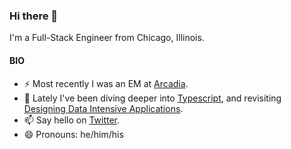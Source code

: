 ### Hi there 👋

I'm a Full-Stack Engineer from Chicago, Illinois.

#### BIO
- ⚡ Most recently I was an EM at [Arcadia](https://github.com/ArcadiaPower).
- 🌱 Lately I've been diving deeper into [Typescript](https://www.typescriptlang.org/), and revisiting [Designing Data Intensive Applications](https://www.oreilly.com/library/view/designing-data-intensive-applications/9781491903063/).
- 📫 Say hello on [Twitter](https://twitter.com/larrywalangitan).
- 😄 Pronouns: he/him/his
